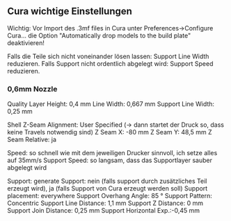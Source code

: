 ## Cura wichtige Einstellungen

Wichtig: Vor Import des .3mf files in Cura unter Preferences->Configure Cura... die Option "Automatically drop models to the build plate" deaktivieren!

Falls die Teile sich nicht voneinander lösen lassen: Support Line Width reduzieren.
Falls Support nicht ordentlich abgelegt wird: Support Speed reduzieren.

### 0,6mm Nozzle

Quality
Layer Height: 			0,4   mm
Line Width:   			0,667 mm
Support Line Width: 	0,25  mm

Shell
Z-Seam Alignment:		User Specified (-> dann startet der Druck so, dass keine Travels notwendig sind)
Z Seam X:				-80 mm
Z Seam Y:				48,5 mm
Z Seam Relative:		ja

Speed:
so schnell wie mit dem jeweiligen Drucker sinnvoll, ich setze alles auf 35mm/s
Support Speed:  so langsam, dass das Supportlayer sauber abgelegt wird

Support:
generate Support:		nein (falls support durch zusätzliches Teil erzeugt wird), ja (falls Support von Cura erzeugt werden soll)
Support placement:		everywhere
Support Overhang Angle:	85 °
Support Pattern:		Concentric
Support Line Distance:	1,1 mm
Support Z Distance:		0 mm
Support Join Distance:	0,25 mm
Support Horizontal Exp.:-0,45 mm
